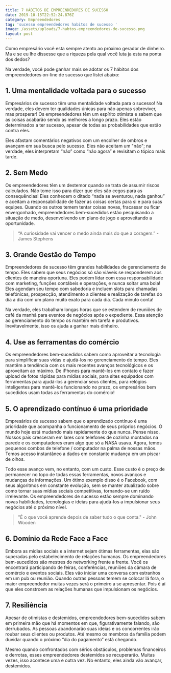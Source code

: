 ```yaml
---
title: 7 HÁBITOS DE EMPREENDEDORES DE SUCESSO
date: 2019-10-15T22:52:24.876Z
category: Empreendedores
tag: 'sucesso empreendedores habitos de sucesso '
image: /assets/uploads/7-habtos-empreendedores-de-sucesso.png
layout: post
---
```

Como empresário você esta sempre atento ao próximo gerador de dinheiro. Ma e se eu lhe dissesse que a riqueza pela qual você luta ja esta na ponta dos dedos?

Na verdade, você pode ganhar mais se adotar os 7 hábitos dos empreendedores on-line de sucesso que listei abaixo:



## **1. Uma mentalidade voltada para o sucesso**

Empresários de sucesso têm uma mentalidade voltada para o sucesso! Na verdade, eles devem ter qualidades únicas para não apenas sobreviver, mas prosperar! Os empreendedores têm um espírito otimista e sabem que as coisas acabarão sendo as melhores a longo prazo. Eles estão determinados a ter sucesso, apesar de todas as probabilidades que estão contra eles. 

Eles afastam comentários negativos com um encolher de ombros e avançam em sua busca pelo sucesso. Eles não aceitam um "não"; na verdade, eles interpretam “não” como “não agora” e revisitam o tópico mais tarde.

## **2. Sem Medo**

Os empreendedores têm um destemor quando se trata de assumir riscos calculados. Não tome isso para dizer que eles são cegos para as consequências! Eles conhecem o ditado “nada se aventurou, nada ganhou” e aceitam a responsabilidade de fazer as coisas certas para si e para suas equipes. Quando os outros temem tentar coisas novas, fracassar ou ficar envergonhado, empreendedores bem-sucedidos estão pesquisando a situação de medo, desenvolvendo um plano de jogo e aproveitando a oportunidade.

> “A curiosidade vai vencer o medo ainda mais do que a coragem.” - James Stephens

## **3. Grande Gestão do Tempo**

Empreendedores de sucesso têm grandes habilidades de gerenciamento de tempo. Eles sabem que seus negócios só são viáveis ​​se responderem aos clientes de maneira oportuna. Eles podem lidar com essa responsabilidade com marketing, funções contábeis e operações, e nunca soltar uma bola! Eles agendam seu tempo com sabedoria e incluem slots para chamadas telefónicas, prospecção, atendimento a clientes e realização de tarefas do dia a dia com um plano muito exato para cada dia. Cada minuto conta!

Na verdade, eles trabalham longas horas que se estendem de reuniões de café da manhã para eventos de negócios após o expediente. Essa atenção ao gerenciamento do tempo os mantém em tarefa e produtivos. Inevitavelmente, isso os ajuda a ganhar mais dinheiro.



## **4. Use as ferramentas do comércio**

Os empreendedores bem-sucedidos sabem como aproveitar a tecnologia para simplificar suas vidas e ajudá-los no gerenciamento do tempo. Eles mantêm a tendência com os mais recentes avanços tecnológicos e os aproveitam ao máximo. De iPhones para mantê-los em contato e fazer upload de fotos rápidas para mídias sociais, para sites equipados com ferramentas para ajudá-los a gerenciar seus clientes, para relógios inteligentes para mantê-los funcionando no prazo, os empresários bem sucedidos usam todas as ferramentas do comércio!

## **5. O aprendizado contínuo é uma prioridade**

Empresários de sucesso sabem que o aprendizado contínuo é uma prioridade que acompanha o funcionamento de seus próprios negócios. O mundo hoje está mudando mais rapidamente do que nunca. Pense nisso. Nossos pais cresceram em lares com telefones de cozinha montados na parede e os computadores eram algo que só a NASA usava. Agora, temos pequenos combos de telefone / computador na palma de nossas mãos. Temos acesso instantâneo a dados em constante mudança em um piscar de olhos.

Todo esse avanço vem, no entanto, com um custo. Esse custo é o preço de permanecer no topo de todas essas ferramentas, novos avanços e mudanças de informações. Um ótimo exemplo disso é o Facebook, com seus algoritmos em constante evolução, sem se manter atualizado sobre como tornar suas mídias sociais competitivas, tornando-se um ruído irrelevante. Os empreendedores de sucesso estão sempre dominando novas habilidades, tecnologias e ideias para ajudá-los a impulsionar seus negócios até o próximo nível.

> "É o que você aprende depois de saber tudo o que conta." - John Wooden

## **6. Domínio da Rede Face a Face**

Embora as mídias sociais e a internet sejam ótimas ferramentas, elas são superadas pelo estabelecimento de relações humanas. Os empreendedores bem-sucedidos são mestres do networking frente a frente. Você os encontrará participando de feiras, conferências, reuniões da câmara de comércio e eventos sociais. Eles vão iniciar uma conversa com estranhos em um pub ou reunião. Quando outras pessoas temem se colocar lá fora, o maior empreendedor muitas vezes será o primeiro a se apresentar. Pois é aí que eles constroem as relações humanas que impulsionam os negócios.

## **7. Resiliência**

Apesar de otimistas e destemidos, empreendedores bem-sucedidos sabem em primeira mão que há momentos em que, figurativamente falando, são derrubados. As pessoas abandonarão suas ideias e os concorrentes irão roubar seus clientes ou produtos. Até mesmo os membros da família podem duvidar quando o próximo “dia do pagamento” está chegando.

Mesmo quando confrontados com sérios obstáculos, problemas financeiros e derrotas, esses empreendedores destemidos se recuperarão. Muitas vezes, isso acontece uma e outra vez. No entanto, eles ainda vão avançar, destemidos.
